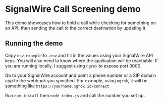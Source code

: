 # SignalWire Call Screening demo

This demo showcases how to hold a call while checking for something on an API, then sending the call to the correct destination by updating it.

## Running the demo

Copy `env.example` to `.env` and fill in the values using your SignalWire API keys. You will also need to know where the application will be reachable. If you are running locally, I suggest using `ngrok` to expose port 3000.

Go to your SignalWire account and point a phone number or a SIP domain app to the webhook you specified. For example, using `ngrok`, it will be something like `https://yourname.ngrok.io/connect`

Run `npm install` then `node index.js` and call the number you set up.